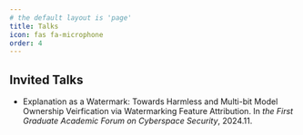 ```yaml
---
# the default layout is 'page'
title: Talks
icon: fas fa-microphone
order: 4
---
```


## Invited Talks

- Explanation as a Watermark: Towards Harmless and Multi-bit Model Ownership Veirfication via Watermarking Feature Attribution. In *the First Graduate Academic Forum on Cyberspace Security*, 2024.11.